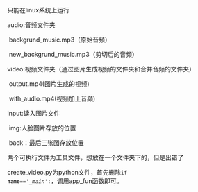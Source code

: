 只能在linux系统上运行

audio:音频文件夹

​		backgrund_music.mp3（原始音频）

​		new_backgrund_music.mp3（剪切后的音频）

video:视频文件夹（通过图片生成视频的文件夹和合并音频的文件夹）

​		output.mp4(图片生成的视频)

​		with_audio.mp4(视频加上音频)			

input:读入图片文件

​		img:人脸图片存放的位置

​		back：最后三张图存放位置

两个可执行文件为工具文件，想放在一个文件夹下的，但是出错了

create_video.py为python文件，首先删除<code>if __name__=='__main_':</code>，调用app_fun函数即可。
